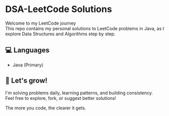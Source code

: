 #  DSA-LeetCode Solutions

Welcome to my LeetCode journey  
This repo contains my personal solutions to LeetCode problems in Java, as I explore Data Structures and Algorithms step by step.

## 💻 Languages
-  Java (Primary)

## 🌱 Let's grow!
I'm solving problems daily, learning patterns, and building consistency.  
Feel free to explore, fork, or suggest better solutions!

The more you code, the clearer it gets.

